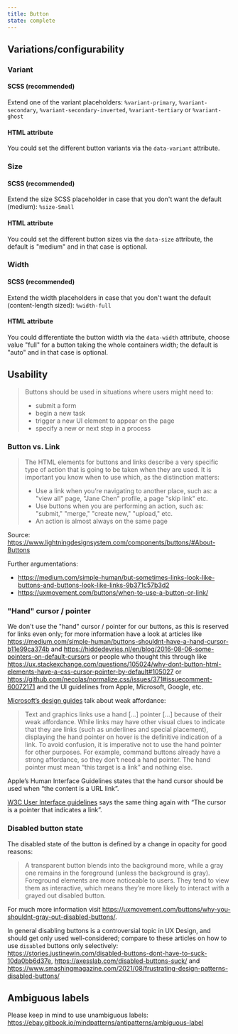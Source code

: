 ```yaml
---
title: Button
state: complete
---
```


## Variations/configurability

### Variant

#### SCSS (recommended)

Extend one of the variant placeholders: `%variant-primary`, `%variant-secondary`, `%variant-secondary-inverted`, `%variant-tertiary` or `%variant-ghost`

#### HTML attribute

You could set the different button variants via the `data-variant` attribute.

### Size

#### SCSS (recommended)

Extend the size SCSS placeholder in case that you don't want the default (medium): `%size-Small`

#### HTML attribute

You could set the different button sizes via the `data-size` attribute, the default is "medium" and in that case is optional.

### Width

#### SCSS (recommended)

Extend the width placeholders in case that you don't want the default (content-length sized): `%width-full`

#### HTML attribute

You could differentiate the button width via the `data-width` attribute, choose value "full" for a button taking the whole containers width; the default is "auto" and in that case is optional.

## Usability

> Buttons should be used in situations where users might need to:
>
> - submit a form
> - begin a new task
> - trigger a new UI element to appear on the page
> - specify a new or next step in a process

### Button vs. Link

> The HTML elements for buttons and links describe a very specific type of action that is going to be taken when they are used. It is important you know when to use which, as the distinction matters:
>
> - Use a link when you’re navigating to another place, such as: a "view all" page, "Jane Chen" profile, a page "skip link" etc.
> - Use buttons when you are performing an action, such as: "submit," "merge," "create new," "upload," etc.
> - An action is almost always on the same page

Source: <https://www.lightningdesignsystem.com/components/buttons/#About-Buttons>

Further argumentations:

- <https://medium.com/simple-human/but-sometimes-links-look-like-buttons-and-buttons-look-like-links-9b371c57b3d2>
- <https://uxmovement.com/buttons/when-to-use-a-button-or-link/>

### "Hand" cursor / pointer

We don't use the "hand" cursor / pointer for our buttons, as this is reserved for links even only; for more information have a look at articles like <https://medium.com/simple-human/buttons-shouldnt-have-a-hand-cursor-b11e99ca374b> and <https://hiddedevries.nl/en/blog/2016-08-06-some-pointers-on-default-cursors> or people who thought this through like <https://ux.stackexchange.com/questions/105024/why-dont-button-html-elements-have-a-css-cursor-pointer-by-default#105027> or <https://github.com/necolas/normalize.css/issues/371#issuecomment-60072171> and the UI guidelines from Apple, Microsoft, Google, etc.

[Microsoft’s design guides](https://docs.microsoft.com/de-de/windows/win32/uxguide/inter-mouse) talk about weak affordance:

> Text and graphics links use a hand […] pointer […] because of their weak affordance. While links may have other visual clues to indicate that they are links (such as underlines and special placement), displaying the hand pointer on hover is the definitive indication of a link. To avoid confusion, it is imperative not to use the hand pointer for other purposes. For example, command buttons already have a strong affordance, so they don’t need a hand pointer. The hand pointer must mean “this target is a link” and nothing else.

Apple’s Human Interface Guidelines states that the hand cursor should be used when “the content is a URL link”.

[W3C User Interface guidelines](https://www.w3.org/TR/css-ui-3/#cursor) says the same thing again with “The cursor is a pointer that indicates a link”.

### Disabled button state

The disabled state of the button is defined by a change in opacity for good reasons:

> A transparent button blends into the background more, while a gray one remains in the foreground (unless the background is gray). Foreground elements are more noticeable to users. They tend to view them as interactive, which means they’re more likely to interact with a grayed out disabled button.

For much more information visit <https://uxmovement.com/buttons/why-you-shouldnt-gray-out-disabled-buttons/>.

In general disabling buttons is a controversial topic in UX Design, and should get only used well-considered; compare to these articles on how to use `disabled` buttons only selectively: <https://stories.justinewin.com/disabled-buttons-dont-have-to-suck-10da0bb6d37e>, <https://axesslab.com/disabled-buttons-suck/> and <https://www.smashingmagazine.com/2021/08/frustrating-design-patterns-disabled-buttons/>

## Ambiguous labels

Please keep in mind to use unambiguous labels: <https://ebay.gitbook.io/mindpatterns/antipatterns/ambiguous-label>

[inspirational sources for this page]: # "https://uxmovement.com/buttons/why-you-shouldnt-gray-out-disabled-buttons/"
[inspirational sources for this page]: # "https://uxmovement.com/buttons/the-challenges-with-single-toggle-buttons/"
[inspirational sources for this page]: # "https://developer.mozilla.org/en-US/docs/Web/HTML/Element/button"
[inspirational sources for this page]: # "https://www.uiguideline.com/components/button"
[inspirational sources for this page]: # "https://designsystem.gov.au/components/buttons/"
[inspirational sources for this page]: # "http://uxmovement.com/buttons/when-to-use-a-button-or-link/"
[inspirational sources for this page]: # "https://medium.com/simple-human/but-sometimes-links-look-like-buttons-and-buttons-look-like-links-9b371c57b3d2"
